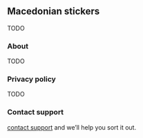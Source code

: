 ## Macedonian stickers

TODO

### About

TODO

### Privacy policy

TODO

### Contact support 

[contact support](mailto:minimoog77@gmail.com) and we’ll help you sort it out.
